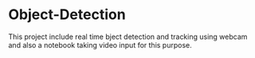 # Object-Detection
This project include real time bject detection and tracking using webcam and also a notebook taking video input for this purpose.
